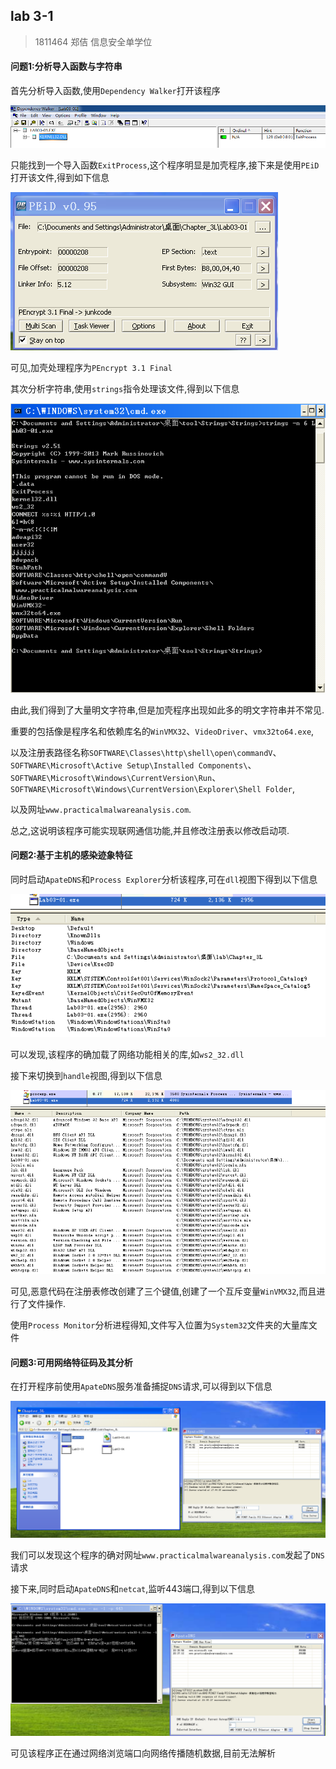 ## lab 3-1

> 1811464 郑佶 信息安全单学位

#### 问题1:分析导入函数与字符串

首先分析导入函数,使用`Dependency Walker`打开该程序

![image-1](../IMG/LAB3-1-1.png)

只能找到一个导入函数`ExitProcess`,这个程序明显是加壳程序,接下来是使用`PEiD`打开该文件,得到如下信息

![image-2](../IMG/LAB3-1-2.png)

可见,加壳处理程序为`PEncrypt 3.1 Final`

其次分析字符串,使用`strings`指令处理该文件,得到以下信息

![image-3](../IMG/LAB3-1-3.png)

由此,我们得到了大量明文字符串,但是加壳程序出现如此多的明文字符串并不常见.

重要的包括像是程序名和依赖库名的`WinVMX32`、`VideoDriver`、`vmx32to64.exe`,

以及注册表路径名称`SOFTWARE\Classes\http\shell\open\commandV`、`SOFTWARE\Microsoft\Active Setup\Installed Components\`、`SOFTWARE\Microsoft\Windows\CurrentVersion\Run`、`SOFTWARE\Microsoft\Windows\CurrentVersion\Explorer\Shell Folder`,

以及网址`www.practicalmalwareanalysis.com`.

总之,这说明该程序可能实现联网通信功能,并且修改注册表以修改启动项.



#### 问题2:基于主机的感染迹象特征

同时启动`ApateDNS`和`Process Explorer`分析该程序,可在`dll`视图下得到以下信息

![image-4](../IMG/LAB3-1-4.png)

可以发现,该程序的确加载了网络功能相关的库,如`ws2_32.dll`

接下来切换到`handle`视图,得到以下信息

![image-5](../IMG/LAB3-1-5.png)

可见,恶意代码在注册表修改创建了三个键值,创建了一个互斥变量`WinVMX32`,而且进行了文件操作.

使用`Process Monitor`分析进程得知,文件写入位置为`System32`文件夹的大量库文件



#### 问题3:可用网络特征码及其分析

在打开程序前使用`ApateDNS`服务准备捕捉`DNS`请求,可以得到以下信息

![image-6](../IMG/LAB3-1-6.png)

我们可以发现这个程序的确对网址`www.practicalmalwareanalysis.com`发起了`DNS`请求

接下来,同时启动`ApateDNS`和`netcat`,监听443端口,得到以下信息

![image-7](../IMG/LAB3-1-7.png)

可见该程序正在通过网络浏览端口向网络传播随机数据,目前无法解析